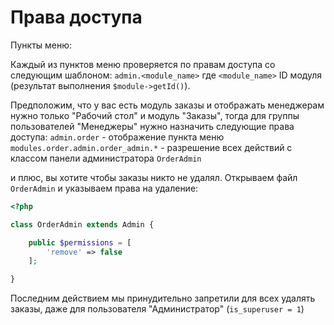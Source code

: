 # Права доступа

Пункты меню:

Каждый из пунктов меню проверяется по правам доступа со следующим шаблоном: `admin.<module_name>` где `<module_name>` ID модуля (результат выполнения `$module->getId()`).

Предположим, что у вас есть модуль заказы и отображать менеджерам нужно только "Рабочий стол" и модуль "Заказы", тогда для группы пользователей "Менеджеры" нужно назначить следующие права доступа: 
`admin.order` - отображение пункта меню
`modules.order.admin.order_admin.*` - разрешение всех действий с классом панели администратора `OrderAdmin`

и плюс, вы хотите чтобы заказы никто не удалял. Открываем файл `OrderAdmin` и указываем права на удаление:

```php
<?php

class OrderAdmin extends Admin {

    public $permissions = [
        'remove' => false
    ];

}
```

Последним действием мы принудительно запретили для всех удалять заказы, даже для пользователя "Администратор" (`is_superuser = 1`)